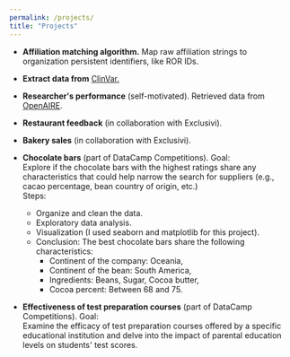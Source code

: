 ```yaml
---
permalink: /projects/
title: "Projects"
---
```



- **Affiliation matching algorithm.**
  Map raw affiliation strings to organization persistent identifiers, like ROR IDs.

- **Extract data from** [ClinVar.](https://www.ncbi.nlm.nih.gov/clinvar/)

- **Researcher's performance** (self-motivated).
  Retrieved data from [OpenAIRE](https://www.openaire.eu).


- **Restaurant feedback** (in collaboration with Exclusivi). 

- **Bakery sales** (in collaboration with Exclusivi). 

- **Chocolate bars** (part of DataCamp Competitions).
  Goal:\
  Explore if the chocolate bars with the highest ratings share any characteristics that could help narrow the search for suppliers (e.g., cacao percentage, bean country of origin,   etc.)\
  Steps:
  - Organize and clean the data.
  - Exploratory data analysis.
  - Visualization (I used seaborn and matplotlib for this project).
  - Conclusion: The best chocolate bars share the following characteristics:
    - Continent of the company: Oceania, 
    - Continent of the bean: South America, 
    - Ingredients: Beans, Sugar, Cocoa butter, 
    - Cocoa percent: Between 68 and 75. 
  



- **Effectiveness of test preparation courses** (part of DataCamp Competitions).
  Goal:\
  Examine the efficacy of test preparation courses offered by a specific educational institution and delve into the impact of parental education levels on students' test scores.



